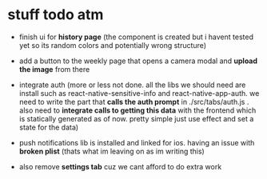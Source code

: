 # stuff todo atm

 - finish ui for **history page** (the component is created but i havent tested yet so its random colors and potentially wrong structure)

 - add a button to the weekly page that opens a camera modal and **upload the image** from there

 - integrate auth (more or less not done. all the libs we should need are install such as react-native-sensitive-info and react-native-app-auth. we need to write the part that **calls the auth prompt** in ./src/tabs/auth.js . also need to **integrate calls to getting this data** with the frontend which is statically generated as of now. pretty simple just use effect and set a state for the data)

 - push notifications lib is installed and linked for ios. having an issue with **broken plist** (thats what im leaving on as im writing this)

 - also remove **settings tab** cuz we cant afford to do extra work